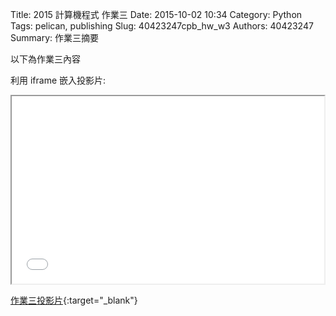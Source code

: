 Title: 2015 計算機程式 作業三
Date: 2015-10-02 10:34
Category: Python
Tags: pelican, publishing
Slug: 40423247cpb_hw_w3
Authors: 40423247
Summary: 作業三摘要

以下為作業三內容

利用 iframe 嵌入投影片:

<iframe src="40423247_cp_w3_p.html" width="500" height="300"></iframe>

[作業三投影片](40423247_cp_w3_p.html){:target="_blank"}
